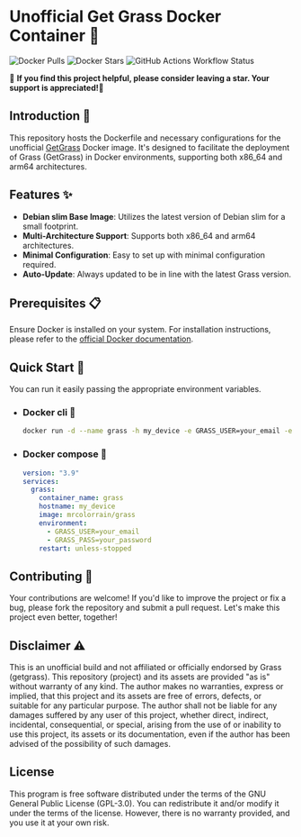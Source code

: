 # Unofficial Get Grass Docker Container 🚀
![Docker Pulls](https://img.shields.io/docker/pulls/mrcolorrain/grass?style=flat-square&link=https://hub.docker.com/r/mrcolorrain/grass)
![Docker Stars](https://img.shields.io/docker/stars/mrcolorrain/grass?style=flat-square&link=https://hub.docker.com/r/mrcolorrain/grass)
![GitHub Actions Workflow Status](https://img.shields.io/github/actions/workflow/status/mrcolorr/get-grass/docker-publish.yml?style=flat&link=https%3A%2F%2Fhub.docker.com%2Fr%2Fmrcolorrain%2Fgrass)

🌟 **If you find this project helpful, please consider leaving a star. Your support is appreciated!🙂** 

## Introduction 📖
This repository hosts the Dockerfile and necessary configurations for the unofficial [GetGrass](https://app.getgrass.io/register/?referralCode=qyvJmxgNUhcLo2f) Docker image. It's designed to facilitate the deployment of Grass (GetGrass) in Docker environments, supporting both x86_64 and arm64 architectures.

## Features ✨
- **Debian slim Base Image**: Utilizes the latest version of Debian slim for a small footprint.
- **Multi-Architecture Support**: Supports both x86_64 and arm64 architectures.
- **Minimal Configuration**: Easy to set up with minimal configuration required.
- **Auto-Update**: Always updated to be in line with the latest Grass version.

## Prerequisites 📋
Ensure Docker is installed on your system. For installation instructions, please refer to the [official Docker documentation](https://docs.docker.com/get-docker/).

## Quick Start 🚀
You can run it easily passing the appropriate environment variables.
- ### Docker cli 🐳
  ```bash
  docker run -d --name grass -h my_device -e GRASS_USER=your_email -e GRASS_PASS=your_password mrcolorrain/grass
  ```
- ### Docker compose 🐳
  ```yaml
  version: "3.9"
  services:
    grass:
      container_name: grass
      hostname: my_device
      image: mrcolorrain/grass
      environment:
        - GRASS_USER=your_email
        - GRASS_PASS=your_password
      restart: unless-stopped
  ```

## Contributing 🤲
Your contributions are welcome! If you'd like to improve the project or fix a bug, please fork the repository and submit a pull request. Let's make this project even better, together!

## Disclaimer ⚠️
This is an unofficial build and not affiliated or officially endorsed by Grass (getgrass).
This repository (project) and its assets are provided "as is" without warranty of any kind.
The author makes no warranties, express or implied, that this project and its assets are free of errors, defects, or suitable for any particular purpose.
The author shall not be liable for any damages suffered by any user of this project, whether direct, indirect, incidental, consequential, or special, arising from the use of or inability to use this project, its assets or its documentation, even if the author has been advised of the possibility of such damages.

## License
This program is free software distributed under the terms of the GNU General Public License (GPL-3.0). You can redistribute it and/or modify it under the terms of the license. However, there is no warranty provided, and you use it at your own risk.
